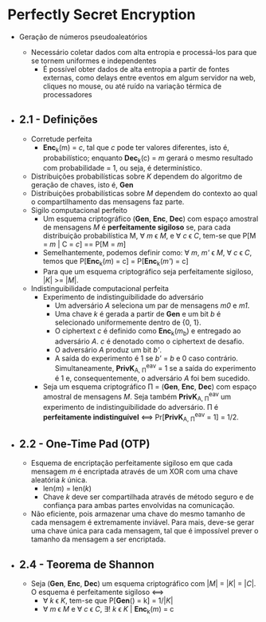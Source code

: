 # Perfectly Secret Encryption

- Geração de números pseudoaleatórios
	- Necessário coletar dados com alta entropia e processá-los para que se tornem uniformes e independentes
		- É possível obter dados de alta entropia a partir de fontes externas, como delays entre eventos em algum servidor na web, cliques no mouse, ou até ruído na variação térmica de processadores

- ## 2.1 - Definições
	- Corretude perfeita
		- **Enc**<sub>k</sub>(m) = *c*, tal que *c* pode ter valores diferentes, isto é, probabilístico; enquanto **Dec**<sub>k</sub>(c) = *m* gerará o mesmo resultado com probabilidade = 1, ou seja, é determinístico.
	- Distribuições probabilísticas sobre *K* dependem do algoritmo de geração de chaves, isto é, **Gen**
	- Distribuições probabilísticas sobre *M* dependem do contexto ao qual o compartilhamento das mensagens faz parte. 
	- Sigilo computacional perfeito
		- Um esquema criptográfico (**Gen**, **Enc**, **Dec**) com espaço amostral de mensagens *M* é **perfeitamente sigiloso** se, para cada distribuição probabilística M, ∀ *m* ϵ *M*, e ∀ *c* ϵ *C*, tem-se que  P[M = *m* | C = *c*] == P[M = *m*]
		- Semelhantemente, podemos definir como: ∀ *m*, *m'* ϵ *M*, ∀ *c* ϵ *C*, temos que P[**Enc**<sub>k</sub>(*m*) = c] = P[**Enc**<sub>k</sub>(*m'*) = c]
		- Para que um esquema criptográfico seja perfeitamente sigiloso,  |*K*| >= |*M*|.
	- Indistinguibilidade computacional perfeita
		- Experimento de indistinguibilidade do adversário
			- Um adversário *A* seleciona um par de mensagens *m0* e *m1*.
			- Uma chave *k* é gerada a partir de **Gen** e um bit *b* é selecionado uniformemente dentro de {0, 1}. 
			- O ciphertext *c* é definido como **Enc**<sub>k</sub>(*m*<sub>b</sub>) e entregado ao adversário *A*. *c* é denotado como o ciphertext de desafio.
			- O adversário *A* produz um bit *b'*.
			- A saída do experimento é 1 se *b'* = *b* e 0 caso contrário. Simultaneamente, **PrivK**<sub>A, Π</sub><sup>eav</sup> = 1 se a saída do experimento é 1 e, consequentemente, o adversário *A* foi bem sucedido. 
		- Seja um esquema criptográfico Π = (**Gen**, **Enc**, **Dec**) com espaço amostral de mensagens *M*. Seja também **PrivK**<sub>A, Π</sub><sup>eav</sup> um experimento de indistinguibilidade do adversário. Π é **perfeitamente indistinguível** ⟺ Pr[**PrivK**<sub>A, Π</sub><sup>eav</sup> = 1] = 1/2.

- ## 2.2 - One-Time Pad (OTP)
	- Esquema de encriptação perfeitamente sigiloso em que cada mensagem *m* é encriptada através de um XOR com uma chave aleatória *k* única.
		- len(*m*) = len(*k*)
		- Chave *k* deve ser compartilhada através de método seguro e de confiança para ambas partes envolvidas na comunicação.
	- Não eficiente, pois armazenar uma chave do mesmo tamanho de cada mensagem é extremamente inviável. Para mais, deve-se gerar uma chave única para cada mensagem, tal que é impossível prever o tamanho da mensagem a ser encriptada.

- ## 2.4 - Teorema de Shannon
	- Seja (**Gen**, **Enc**, **Dec**) um esquema criptográfico com |*M*| = |*K*| = |*C*|. O esquema é perfeitamente sigiloso ⟺ 
		- ∀ *k* ϵ *K*, tem-se que P[**Gen**() = k] = 1/|*K*|
		- ∀ *m* ϵ *M* e ∀ *c* ϵ *C*, ∃! *k* ϵ *K* | **Enc**<sub>k</sub>(*m*) = c
